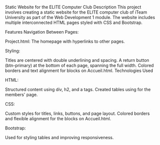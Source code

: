 Static Website for the ELITE Computer Club
Description
This project involves creating a static website for the ELITE computer club of iTeam University as part of the Web Development 1 module. The website includes multiple interconnected HTML pages styled with CSS and Bootstrap.

Features
Navigation Between Pages:

Project.html: The homepage with hyperlinks to other pages.

Styling:

Titles are centered with double underlining and spacing.
A return button (btn-primary) at the bottom of each page, spanning the full width.
Colored borders and text alignment for blocks on Accueil.html.
Technologies Used

HTML:

Structured content using div, h2, and a tags.
Created tables using <table> for the members' page.

CSS:

Custom styles for titles, links, buttons, and page layout.
Colored borders and flexible alignment for the blocks on Accueil.html.

Bootstrap:

Used for styling tables and improving responsiveness.
